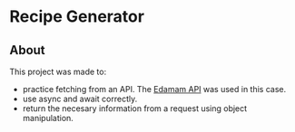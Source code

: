 # Recipe Generator

## About

This project was made to:
- practice fetching from an API. The [Edamam API](https://developer.edamam.com/) was used in this case.
- use async and await correctly.
- return the necesary information from a request using object manipulation.

